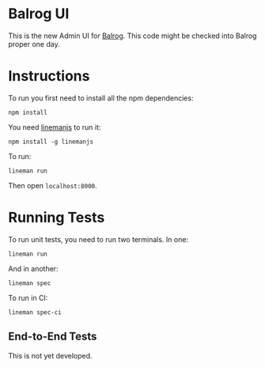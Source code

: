 # Balrog UI

This is the new Admin UI for [Balrog](https://github.com/mozilla/balrog).
This code might be checked into Balrog proper one day.

# Instructions

To run you first need to install all the npm dependencies:

    npm install

You need [linemanjs](http://linemanjs.com/) to run it:

    npm install -g linemanjs

To run:

    lineman run

Then open `localhost:8000`.

# Running Tests

To run unit tests, you need to run two terminals. In one:

    lineman run

And in another:

    lineman spec

To run in CI:

    lineman spec-ci

## End-to-End Tests

This is not yet developed.
